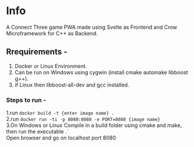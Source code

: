# Info

A Connect Three game PWA made using Svelte as Frontend
and Crow Microframework for C++ as Backend.<br>

## Rrequirements -

1. Docker or Linux Environment.<br/>
2. Can be run on Windows using cygwin (install cmake automake libboost g++).
3. if Linux then libboost-all-dev and gcc installed.

### Steps to run -

1.run `docker build -t {enter image name} . `<br />
2.run `docker run -ti -p 8080:8080 -e PORT=8080 {image name} `<br />
3.On Windows or Linux Compile in a build folder using cmake and make, then run the executable .`<br />
Open browser and go on localhost port 8080
